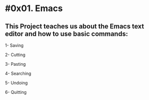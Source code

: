 # #0x01. Emacs

## This Project teaches us about the Emacs text editor and how to use basic commands:

1- Saving 

2- Cutting 

3- Pasting 

4- Searching 

5- Undoing 

6- Quitting 

